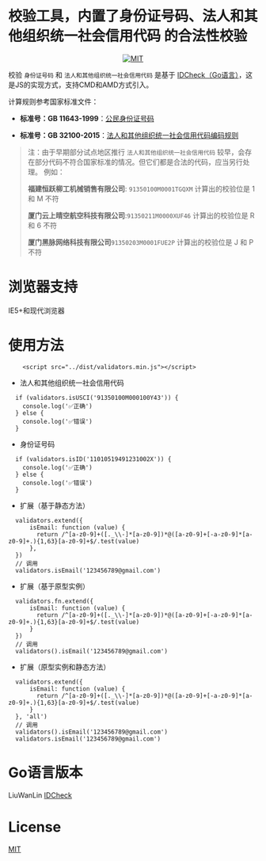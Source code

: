 # 校验工具，内置了身份证号码、法人和其他组织统一社会信用代码 的合法性校验
<div align="center">

[![MIT](https://img.shields.io/dub/l/vibe-d.svg?style=flat-square)](http://opensource.org/licenses/MIT)

</div>

校验 `身份证号码` 和 `法人和其他组织统一社会信用代码` 是基于 [IDCheck（Go语言）](https://github.com/bluesky335/IDCheck)，这是JS的实现方式，支持CMD和AMD方式引入。

计算规则参考国家标准文件：

- **标准号：GB 11643-1999**：[公民身份证号码](http://www.gb688.cn/bzgk/gb/newGbInfo?hcno=080D6FBF2BB468F9007657F26D60013E)

- **标准号：GB 32100-2015**：[法人和其他组织统一社会信用代码编码规则](http://www.gb688.cn/bzgk/gb/newGbInfo?hcno=24691C25985C1073D3A7C85629378AC0)

> 注：由于早期部分试点地区推行 `法人和其他组织统一社会信用代码` 较早，会存在部分代码不符合国家标准的情况。但它们都是合法的代码，应当另行处理。
> 例如：
>
> **福建恒跃柳工机械销售有限公司**: `91350100M0001TGQXM` 计算出的校验位是 1 和 M 不符
>
> **厦门云上晴空航空科技有限公司**:`91350211M0000XUF46` 计算出的校验位是 R 和 6 不符
>
> **厦门黑脉网络科技有限公司**`91350203M0001FUE2P` 计算出的校验位是 J 和 P 不符
# 浏览器支持
IE5+和现代浏览器
# 使用方法

```
	<script src="../dist/validators.min.js"></script>
```

- 法人和其他组织统一社会信用代码
```
  if (validators.isUSCI('91350100M000100Y43')) {
	console.log('✅正确')
  } else {
    console.log('✅错误')
  }
```

- 身份证号码

```
  if (validators.isID('11010519491231002X')) {
	console.log('✅正确')
  } else {
    console.log('✅错误')
  }
```
- 扩展（基于静态方法）

```
  validators.extend({
      isEmail: function (value) {
        return /^[a-z0-9]+([._\\-]*[a-z0-9])*@([a-z0-9]+[-a-z0-9]*[a-z0-9]+.){1,63}[a-z0-9]+$/.test(value)
      },
  })
  // 调用
  validators.isEmail('123456789@gmail.com')
```
- 扩展（基于原型实例）

```
  validators.fn.extend({
      isEmail: function (value) {
        return /^[a-z0-9]+([._\\-]*[a-z0-9])*@([a-z0-9]+[-a-z0-9]*[a-z0-9]+.){1,63}[a-z0-9]+$/.test(value)
      }
  })
  // 调用
  validators().isEmail('123456789@gmail.com')
```
- 扩展（原型实例和静态方法）
```
  validators.extend({
      isEmail: function (value) {
        return /^[a-z0-9]+([._\\-]*[a-z0-9])*@([a-z0-9]+[-a-z0-9]*[a-z0-9]+.){1,63}[a-z0-9]+$/.test(value)
      }
  }, 'all')
  // 调用
  validators().isEmail('123456789@gmail.com')
  validators.isEmail('123456789@gmail.com')
```
# Go语言版本
LiuWanLin [IDCheck](https://github.com/bluesky335/IDCheck)


# License
[MIT](http://opensource.org/licenses/MIT)
